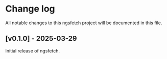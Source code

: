 # Change log

All notable changes to this ngsfetch project will be documented in this file.

## [v0.1.0] - 2025-03-29

Initial release of ngsfetch.
